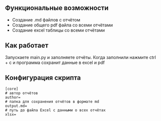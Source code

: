## Функциональные возможности

- Создание .md файлов с отчётом
- Создание общего pdf файла со всеми отчётами
- Создание excel таблицы со всеми отчётами

## Как работает

Запускаете main.py и заполняете отчёты. Когда заполнили нажмите ctrl + c и программа сохранит данные в excel и pdf

## Конфигурация скрипта
```
[core]
# автор отчётов
author=
# папка для сохранения отчётов в формате md
output.md=
# путь до файла Excel с данными о всех отчётах
xlsx=
```
